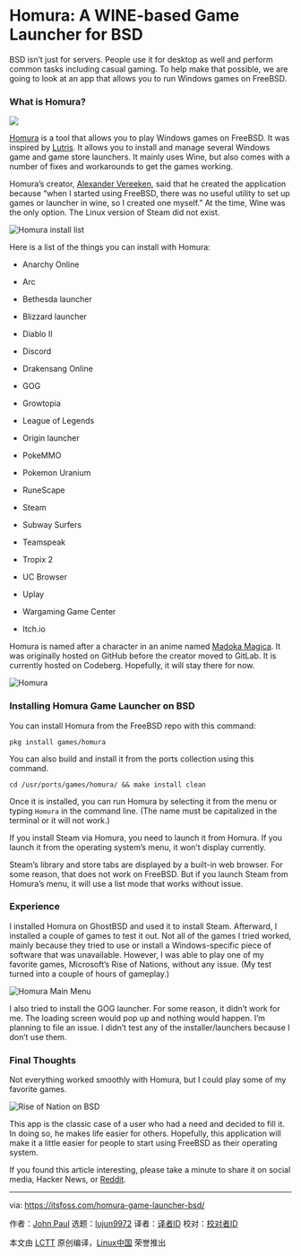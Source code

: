 [#]: collector: (lujun9972)
[#]: translator: (geekpi)
[#]: reviewer: ( )
[#]: publisher: ( )
[#]: url: ( )
[#]: subject: (Homura: A WINE-based Game Launcher for BSD)
[#]: via: (https://itsfoss.com/homura-game-launcher-bsd/)
[#]: author: (John Paul https://itsfoss.com/author/john/)

Homura: A WINE-based Game Launcher for BSD
======

BSD isn’t just for servers. People use it for desktop as well and perform common tasks including casual gaming. To help make that possible, we are going to look at an app that allows you to run Windows games on FreeBSD.

### What is Homura?

![][1]

[Homura][2] is a tool that allows you to play Windows games on FreeBSD. It was inspired by [Lutris][3]. It allows you to install and manage several Windows game and game store launchers. It mainly uses Wine, but also comes with a number of fixes and workarounds to get the games working.

Homura’s creator, [Alexander Vereeken][4], said that he created the application because “when I started using FreeBSD, there was no useful utility to set up games or launcher in wine, so I created one myself.” At the time, Wine was the only option. The Linux version of Steam did not exist.

![Homura install list][5]

Here is a list of the things you can install with Homura:

  * Anarchy Online
  * Arc
  * Bethesda launcher
  * Blizzard launcher
  * Diablo II
  * Discord
  * Drakensang Online
  * GOG


  * Growtopia
  * League of Legends
  * Origin launcher
  * PokeMMO
  * Pokemon Uranium
  * RuneScape
  * Steam


  * Subway Surfers
  * Teamspeak
  * Tropix 2
  * UC Browser
  * Uplay
  * Wargaming Game Center
  * Itch.io



Homura is named after a character in an anime named [Madoka Magica][6]. It was originally hosted on GitHub before the creator moved to GitLab. It is currently hosted on Codeberg. Hopefully, it will stay there for now.

![Homura][7]

### Installing Homura Game Launcher on BSD

You can install Homura from the FreeBSD repo with this command:

```
pkg install games/homura
```

You can also build and install it from the ports collection using this command.

```
cd /usr/ports/games/homura/ && make install clean
```

Once it is installed, you can run Homura by selecting it from the menu or typing `Homura` in the command line. (The name must be capitalized in the terminal or it will not work.)

If you install Steam via Homura, you need to launch it from Homura. If you launch it from the operating system’s menu, it won’t display currently.

Steam’s library and store tabs are displayed by a built-in web browser. For some reason, that does not work on FreeBSD. But if you launch Steam from Homura’s menu, it will use a list mode that works without issue.

### Experience

I installed Homura on GhostBSD and used it to install Steam. Afterward, I installed a couple of games to test it out. Not all of the games I tried worked, mainly because they tried to use or install a Windows-specific piece of software that was unavailable. However, I was able to play one of my favorite games, Microsoft’s Rise of Nations, without any issue. (My test turned into a couple of hours of gameplay.)

![Homura Main Menu][8]

I also tried to install the GOG launcher. For some reason, it didn’t work for me. The loading screen would pop up and nothing would happen. I’m planning to file an issue. I didn’t test any of the installer/launchers because I don’t use them.

### Final Thoughts

Not everything worked smoothly with Homura, but I could play some of my favorite games.

![Rise of Nation on BSD][9]

This app is the classic case of a user who had a need and decided to fill it. In doing so, he makes life easier for others. Hopefully, this application will make it a little easier for people to start using FreeBSD as their operating system.

If you found this article interesting, please take a minute to share it on social media, Hacker News, or [Reddit][10].

--------------------------------------------------------------------------------

via: https://itsfoss.com/homura-game-launcher-bsd/

作者：[John Paul][a]
选题：[lujun9972][b]
译者：[译者ID](https://github.com/译者ID)
校对：[校对者ID](https://github.com/校对者ID)

本文由 [LCTT](https://github.com/LCTT/TranslateProject) 原创编译，[Linux中国](https://linux.cn/) 荣誉推出

[a]: https://itsfoss.com/author/john/
[b]: https://github.com/lujun9972
[1]: https://i2.wp.com/itsfoss.com/wp-content/uploads/2021/01/homura.jpg?resize=800%2C450&ssl=1
[2]: https://codeberg.org/Alexander88207/Homura
[3]: https://lutris.net/
[4]: https://codeberg.org/Alexander88207
[5]: https://i2.wp.com/itsfoss.com/wp-content/uploads/2021/01/homura-install.jpg?resize=800%2C421&ssl=1
[6]: https://madoka.fandom.com/wiki/Puella_Magi_Madoka_Magica
[7]: https://i0.wp.com/itsfoss.com/wp-content/uploads/2021/01/homura-about.jpg?resize=800%2C411&ssl=1
[8]: https://i1.wp.com/itsfoss.com/wp-content/uploads/2021/01/homura-main-menu.jpg?resize=500%2C776&ssl=1
[9]: https://i1.wp.com/itsfoss.com/wp-content/uploads/2021/01/rise-of-nation-bsd.jpg?resize=800%2C450&ssl=1
[10]: https://%0Areddit.com/r/linuxusersgroup
